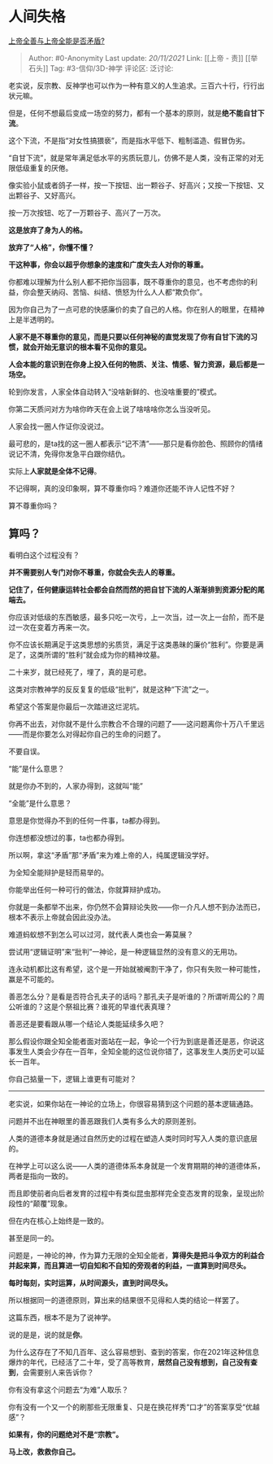 # 人间失格
[上帝全善与上帝全能是否矛盾?](https://www.zhihu.com/question/446093570/answer/2229225380)

> Author: #0-Anonymity
> Last update: *20/11/2021*
> Link: [[上帝 - 责]] [[举石头]]
> Tag: #3-信仰/3D-神学
> 评论区:
> 泛讨论:

老实说，反宗教、反神学也可以作为一种有意义的人生追求。三百六十行，行行出状元嘛。

但是，任何不想最后变成一场空的努力，都有一个基本的原则，就是**绝不能自甘下流**。

这个下流，不是指“对女性搞猥亵”，而是指水平低下、粗制滥造、假冒伪劣。

“自甘下流”，就是常年满足低水平的劣质玩意儿，仿佛不是人类，没有正常的对无限低级重复的厌倦。

像实验小鼠或者鸽子一样，按一下按钮、出一颗谷子、好高兴；又按一下按钮、又出颗谷子、又好高兴。

按一万次按钮、吃了一万颗谷子、高兴了一万次。

**这是放弃了身为人的格。**

**放弃了“人格”，你懂不懂？**

**干这种事，你会以超乎你想象的速度和广度失去人对你的尊重。**

你都难以理解为什么别人都不把你当回事，既不尊重你的意见，也不考虑你的利益，你会整天纳闷、苦恼、纠结、愤怒为什么人人都“欺负你”。

因为你自己为了一点可悲的快感廉价的卖了自己的人格。你在别人的眼里，在精神上是半透明的。

**人家不是不尊重你的意见，而是只要以任何神秘的直觉发现了你有自甘下流的习惯，就会开始无意识的根本看不见你的意见。**

**人会本能的意识到在你身上投入任何的物质、关注、情感、智力资源，最后都是一场空。**

轮到你发言，人家全体自动转入“没啥新鲜的、也没啥重要的”模式。

你第二天质问对方为啥你昨天在会上说了啥啥啥你怎么当没听见。

人家会找一圈人作证你没说过。

最可悲的，是ta找的这一圈人都表示“记不清”——那只是看你脸色、照顾你的情绪说记不清，免得你发急平白跟你结仇。

实际上**人家就是全体不记得**。

不记得啊，真的没印象啊，算不尊重你吗？难道你还能不许人记性不好？

算不尊重你吗？

## 算吗？

看明白这个过程没有？

**并不需要别人专门对你不尊重，你就会失去人的尊重。**

**记住了，任何健康运转社会都会自然而然的把自甘下流的人渐渐排到资源分配的尾端去。**

你应该对低级的东西敏感，最多只吃一次亏，上一次当，过一次上一台阶，而不是过一次在变着方再来一次。

你不应该长期满足于这类思想的劣质货，满足于这类愚昧的廉价“胜利”。你要是满足了，这类所谓的“胜利”就会成为你的精神坟墓。

二十来岁，就已经死了，埋了，真的是可悲。

这类对宗教神学的反反复复的低级“批判”，就是这种“下流”之一。

希望这个答案是你最后一次踏进这烂泥坑。

你再不出去，对你就不是什么宗教合不合理的问题了——这问题离你十万八千里远——而是你要怎么对得起你自己的生命的问题了。

不要自误。

“能”是什么意思？

就是你办不到的，人家办得到，这就叫“能”

“全能”是什么意思？

意思是你觉得办不到的任何一件事，ta都办得到。

你连想都没想过的事，ta也都办得到。

所以啊，拿这“矛盾”那“矛盾”来为难上帝的人，纯属逻辑没学好。

为全知全能辩护是轻而易举的。

你能举出任何一种可行的做法，你就算辩护成功。

你就是一条都举不出来，你仍然不会算辩论失败——你一介凡人想不到办法而已，根本不表示上帝就会因此没办法。

难道蚂蚁想不到怎么可以过河，就代表人类也会一筹莫展？

尝试用“逻辑证明”来“批判”一神论，是一种逻辑显然的没有意义的无用功。

连永动机都比这有希望，这个是一开始就被阉割干净了，你只有失败一种可能性，赢是不可能的。

善恶怎么分？是看是否符合孔夫子的话吗？那孔夫子是听谁的？所谓听周公的？周公听谁的？这是个祭祖比赛？谁死的早谁代表真理？

善恶还是要看跟从哪一个结论人类能延续多久吧？

那么假设你跟全知全能者面对面站在一起，争论一个行为到底是善还是恶，你说这事发生人类会少存在一百年，全知全能的这位说你错了，这事发生人类历史可以延长一百年。

你自己掂量一下，逻辑上谁更有可能对？

---

老实说，如果你站在一神论的立场上，你很容易猜到这个问题的基本逻辑通路。

问题并不出在神眼里的善恶跟我们人类有多么大的原则差别。

人类的道德本身就是通过自然历史的过程在塑造人类时同时写入人类的意识底层的。

在神学上可以这么说——人类的道德体系本身就是一个发育期期的神的道德体系，两者是指向一致的。

而且即使前者向后者发育的过程中有类似昆虫那样完全变态发育的现象，呈现出阶段性的“颠覆”现象。

但在内在核心上始终是一致的。

甚至是同一的。

问题是，一神论的神，作为算力无限的全知全能者，**算得失是把斗争双方的利益合并起来算，而且算进一切自知和不自知的旁观者的利益，一直算到时间尽头。**

**每时每刻，实时运算，从时间源头，直到时间尽头。**

所以根据同一的道德原则，算出来的结果很不见得和人类的结论一样罢了。

这篇东西，根本不是为了说神学。

说的是是，说的就是**你**。

为什么这存在了不知几百年、这么容易想到、查到的答案，你在2021年这种信息爆炸的年代，已经活了二十年，受了高等教育，**居然自己没有想到，自己没有查到**，会需要别人来告诉你？

你有没有拿这个问题去“为难”人取乐？

你有没有一个又一个的刷那些无限重复、只是在换花样秀“口才”的答案享受“优越感”？

**如果有，你的问题绝对不是“宗教”。**

**马上改，救救你自己。**
